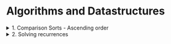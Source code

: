 # Algorithms and Datastructures
<details>
<summary>1. Comparison Sorts - Ascending order</summary>
<br>
  
Bubble Sort
Three files:-
```
C++ Program -> BubbleSort.cpp
Java Program -> BubbleSort.java
Python Program -> BubbleSort.py
```

Selection Sort
Three files:-
```
C++ Program -> SelectionSort.cpp
Java Program -> SelectionSort.java
Python Program -> SelectionSort.py
```

Insertion Sort
Three files:-
```
C++ Program -> InsertionSort.cpp
Java Program -> InsertionSort.java
Python Program -> InsertionSort.py
```
Merge Sort
Three files:-
```
C++ Program -> MergeSort.cpp
Java Program -> MergeSort.java
Python Program -> MergeSort.py
```

Quick Sort
Three files:-
```
C++ Program -> QuickSort.cpp
Java Program -> QuickSort.java
Python Program -> QuickSort.py
```

</details>
<details>
<summary>2. Solving recurrences</summary>
<br>
  + Iteration Method
  <br>
  + Master Method
  <br>
  + Substitution Method
  <br>
  + Recursive Tree Method
 </details>

